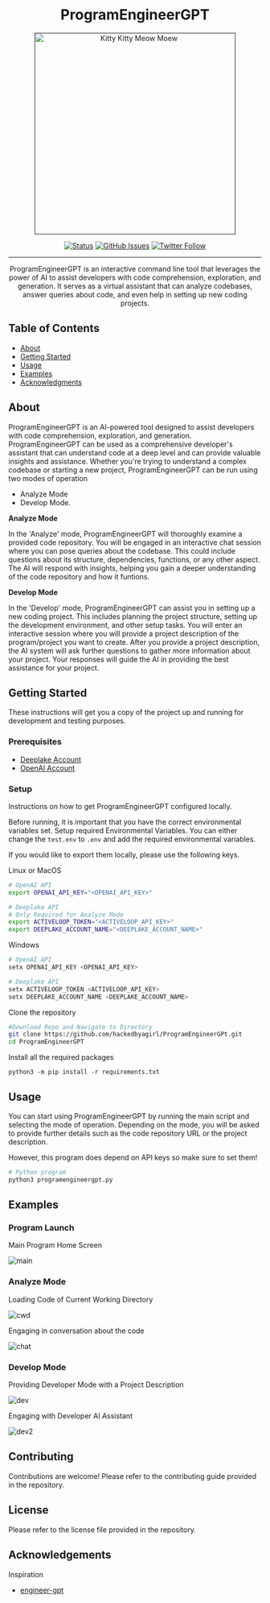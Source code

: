 <h1 align="center">ProgramEngineerGPT</h1>

<p align="center">
  <a href="" rel="noopener">
 <img width=400px height=400px src="https://github.com/hackedbyagirl/ProgramEngineerGPT/blob/main/imgs/kat.png" alt="Kitty Kitty Meow Moew"></a>
</p>

<div align="center">

  [![Status](https://img.shields.io/badge/status-active-green)](https://github.com/hackedbyagirl/ProgramEngineerGPT) 
  [![GitHub Issues](https://img.shields.io/github/issues/hackedbyagirl/ProgramEngineerGPT)](https://github.com/hackedbyagirl/ProgramEngineerGPT/issues)
  [![Twitter Follow](https://img.shields.io/twitter/follow/hackedbyagirl?style=social)](https://twitter.com/hackedbyagirl)

</div>

---

<p align="center">ProgramEngineerGPT is an interactive command line tool that leverages the power of AI to assist developers with code comprehension, exploration, and generation. It serves as a virtual assistant that can analyze codebases, answer queries about code, and even help in setting up new coding projects.
    <br> 
</p>

## Table of Contents
- [About](#about)
- [Getting Started](#getting_started)
- [Usage](#usage)
- [Examples](#examples)
- [Acknowledgments](#acknowledgement)

## About <a name = "about"></a>
ProgramEngineerGPT is an AI-powered tool designed to assist developers with code comprehension, exploration, and generation. ProgramEngineerGPT can be used as a comprehensive developer's assistant that can understand code at a deep level and can provide valuable insights and assistance. Whether you're trying to understand a complex codebase or starting a new project, ProgramEngineerGPT can be run using two modes of operation
- Analyze Mode
- Develop Mode.

**Analyze Mode**

In the 'Analyze' mode, ProgramEngineerGPT will thoroughly examine a provided code repository. You will be engaged in an interactive chat session where you can pose queries about the codebase. This could include questions about its structure, dependencies, functions, or any other aspect. The AI will respond with insights, helping you gain a deeper understanding of the code repository and how it funtions.

**Develop Mode**

In the 'Develop' mode, ProgramEngineerGPT can assist you in setting up a new coding project. This includes planning the project structure, setting up the development environment, and other setup tasks. You will enter an interactive session where you will provide a project description of the program/project you want to create. After you provide a project description, the AI system will ask further questions to gather more information about your project. Your responses will guide the AI in providing the best assistance for your project.

## Getting Started <a name = "getting_started"></a>
These instructions will get you a copy of the project up and running for development and testing purposes.

### Prerequisites
- [Deeplake Account](https://app.activeloop.ai/register/)
- [OpenAI Account](https://openai.com/)

### Setup
Instructions on how to get ProgramEngineerGPT configured locally.

Before running, it is important that you have the correct environmental variables set. 
Setup required Environmental Variables. You can either change the `test.env` to `.env` and add the required environmental variables.

If you would like to export them locally, please use the following keys.

Linux or MacOS
```bash
# OpenAI API
export OPENAI_API_KEY="<OPENAI_API_KEY>"

# Deeplake API
# Only Required for Analyze Mode
export ACTIVELOOP_TOKEN="<ACTIVELOOP_API_KEY>"
export DEEPLAKE_ACCOUNT_NAME="<DEEPLAKE_ACCOUNT_NAME>"
```
Windows

```bash 
# OpenAI API
setx OPENAI_API_KEY <OPENAI_API_KEY>

# Deeplake API
setx ACTIVELOOP_TOKEN <ACTIVELOOP_API_KEY>
setx DEEPLAKE_ACCOUNT_NAME <DEEPLAKE_ACCOUNT_NAME>
```

Clone the repository
```bash
#Download Repo and Navigate to Directory
git clone https://github.com/hackedbyagirl/ProgramEngineerGPt.git
cd ProgramEngineerGPT
```
Install all the required packages
```
python3 -m pip install -r requirements.txt
```

## Usage <a name="usage"></a>
You can start using ProgramEngineerGPT by running the main script and selecting the mode of operation. Depending on the mode, you will be asked to provide further details such as the code repository URL or the project description.

However, this program does depend on API keys so make sure to set them!

```bash
# Python program
python3 programengineergpt.py 
```

## Examples <a name="examples"></a>
### Program Launch
Main Program Home Screen

![main](https://github.com/hackedbyagirl/ProgramEngineerGPT/blob/main/imgs/pgpt.jpg)

### Analyze Mode
Loading Code of Current Working Directory

![cwd](https://github.com/hackedbyagirl/ProgramEngineerGPT/blob/main/imgs/cwd.jpg)

Engaging in conversation about the code

![chat](https://github.com/hackedbyagirl/ProgramEngineerGPT/blob/main/imgs/chat.jpg)

### Develop Mode
Providing Developer Mode with a Project Description

![dev](https://github.com/hackedbyagirl/ProgramEngineerGPT/blob/main/imgs/dev-launch.jpg)

Engaging with Developer AI Assistant

![dev2](https://github.com/hackedbyagirl/ProgramEngineerGPT/blob/main/imgs/dev-gen.jpg)

## Contributing

Contributions are welcome! Please refer to the contributing guide provided in the repository.

## License

Please refer to the license file provided in the repository.

## Acknowledgements <a name = "acknowledgement"></a>
Inspiration
- [engineer-gpt](https://github.com/AntonOsika/gpt-engineer)